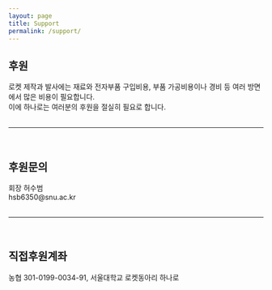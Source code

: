 ```yaml
---
layout: page
title: Support
permalink: /support/
---
```

<h2>후원</h2>
로켓 제작과 발사에는 재료와 전자부품 구입비용, 부품 가공비용이나 경비 등 여러 방면에서 많은 비용이 필요합니다. <br/>
이에 하나로는 여러분의 후원을 절실히 필요로 합니다.<br/><br/>

* * *
<br/>
<h2>후원문의</h2>
회장 허수범<br/>
hsb6350@snu.ac.kr<br/><br/>

* * *
<br/>
<h2>직접후원계좌</h2>
농협 301-0199-0034-91, 서울대학교 로켓동아리 하나로

